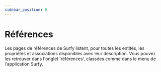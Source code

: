 ```yaml
---
sidebar_position: 0
---
```


# Références

Les pages de références de Surfy listent, pour toutes les entités, les propriétés et associations disponibles avec leur description.
Vous pouvez les retrouver dans l'onglet 'références', classées comme dans le menu de l'application Surfy.